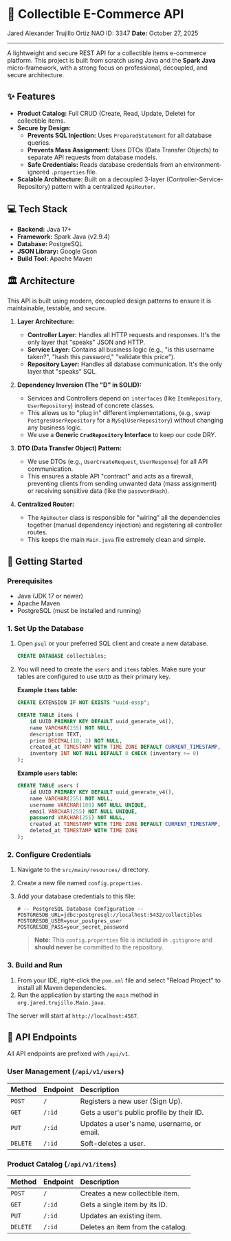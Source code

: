 # 👾 Collectible E-Commerce API

Jared Alexander Trujillo Ortiz
NAO ID: 3347
**Date:** October 27, 2025  

---

A lightweight and secure REST API for a collectible items e-commerce platform. This project is built from scratch using Java and the **Spark Java** micro-framework, with a strong focus on professional, decoupled, and secure architecture.

## ✨ Features

* **Product Catalog:** Full CRUD (Create, Read, Update, Delete) for collectible items.
* **Secure by Design:**
    * **Prevents SQL Injection:** Uses `PreparedStatement` for all database queries.
    * **Prevents Mass Assignment:** Uses DTOs (Data Transfer Objects) to separate API requests from database models.
    * **Safe Credentials:** Reads database credentials from an environment-ignored `.properties` file.
* **Scalable Architecture:** Built on a decoupled 3-layer (Controller-Service-Repository) pattern with a centralized `ApiRouter`.

## 💻 Tech Stack

* **Backend:** Java 17+
* **Framework:** Spark Java (v2.9.4)
* **Database:** PostgreSQL
* **JSON Library:** Google Gson
* **Build Tool:** Apache Maven

## 🏛️ Architecture

This API is built using modern, decoupled design patterns to ensure it is maintainable, testable, and secure.

1.  **Layer Architecture:**
    * **Controller Layer:** Handles all HTTP requests and responses. It's the only layer that "speaks" JSON and HTTP.
    * **Service Layer:** Contains all business logic (e.g., "is this username taken?", "hash this password," "validate this price").
    * **Repository Layer:** Handles all database communication. It's the only layer that "speaks" SQL.

2.  **Dependency Inversion (The "D" in SOLID):**
    * Services and Controllers depend on `interfaces` (like `ItemRepository`, `UserRepository`) instead of concrete classes.
    * This allows us to "plug in" different implementations, (e.g., swap `PostgresUserRepository` for a `MySqlUserRepository`) without changing any business logic.
    * We use a **Generic `CrudRepository` Interface** to keep our code DRY.

3.  **DTO (Data Transfer Object) Pattern:**
    * We use DTOs (e.g., `UserCreateRequest`, `UserResponse`) for all API communication.
    * This ensures a stable API "contract" and acts as a firewall, preventing clients from sending unwanted data (mass assignment) or receiving sensitive data (like the `passwordHash`).

4.  **Centralized Router:**
    * The `ApiRouter` class is responsible for "wiring" all the dependencies together (manual dependency injection) and registering all controller routes.
    * This keeps the main `Main.java` file extremely clean and simple.

## 🚀 Getting Started

### Prerequisites

* Java (JDK 17 or newer)
* Apache Maven
* PostgreSQL (must be installed and running)

### 1. Set Up the Database

1.  Open `psql` or your preferred SQL client and create a new database.
    ```sql
    CREATE DATABASE collectibles;
    ```
2.  You will need to create the `users` and `items` tables. Make sure your tables are configured to use `UUID` as their primary key.

    **Example `items` table:**
    ```sql
    CREATE EXTENSION IF NOT EXISTS "uuid-ossp";

    CREATE TABLE items (
        id UUID PRIMARY KEY DEFAULT uuid_generate_v4(),
        name VARCHAR(255) NOT NULL,
        description TEXT,
        price DECIMAL(10, 2) NOT NULL,
        created_at TIMESTAMP WITH TIME ZONE DEFAULT CURRENT_TIMESTAMP,
        inventory INT NOT NULL DEFAULT 0 CHECK (inventory >= 0)
    );
    ```
    **Example `users` table:**
    ```sql
    CREATE TABLE users (
        id UUID PRIMARY KEY DEFAULT uuid_generate_v4(),
        name VARCHAR(255) NOT NULL,
        username VARCHAR(100) NOT NULL UNIQUE,
        email VARCHAR(255) NOT NULL UNIQUE,
        password VARCHAR(255) NOT NULL,
        created_at TIMESTAMP WITH TIME ZONE DEFAULT CURRENT_TIMESTAMP,
        deleted_at TIMESTAMP WITH TIME ZONE
    );
    ```

### 2. Configure Credentials

1.  Navigate to the `src/main/resources/` directory.
2.  Create a new file named `config.properties`.
3.  Add your database credentials to this file:

    ```properties
    # -- PostgreSQL Database Configuration --
    POSTGRESDB_URL=jdbc:postgresql://localhost:5432/collectibles
    POSTGRESDB_USER=your_postgres_user
    POSTGRESDB_PASS=your_secret_password
    ```
    > **Note:** This `config.properties` file is included in `.gitignore` and **should never** be committed to the repository.

### 3. Build and Run

1.  From your IDE, right-click the `pom.xml` file and select "Reload Project" to install all Maven dependencies.
2.  Run the application by starting the `main` method in `org.jared.trujillo.Main.java`.

The server will start at `http://localhost:4567`.

## 📖 API Endpoints

All API endpoints are prefixed with `/api/v1`.

### User Management (`/api/v1/users`)

| Method | Endpoint | Description |
| :--- | :--- | :--- |
| `POST` | `/` | Registers a new user (Sign Up). |
| `GET` | `/:id` | Gets a user's public profile by their ID. |
| `PUT` | `/:id` | Updates a user's name, username, or email. |
| `DELETE` | `/:id` | Soft-deletes a user. |

### Product Catalog (`/api/v1/items`)

| Method | Endpoint | Description |
| :--- | :--- | :--- |
| `POST` | `/` | Creates a new collectible item. |
| `GET` | `/:id` | Gets a single item by its ID. |
| `PUT` | `/:id` | Updates an existing item. |
| `DELETE` | `/:id` | Deletes an item from the catalog. |
